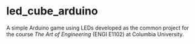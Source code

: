 # led_cube_arduino
A simple Arduino game using LEDs developed as the common project for the course *The Art of Engineering* (ENGI E1102) at Columbia University.
